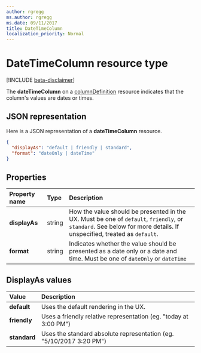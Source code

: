 ```yaml
---
author: rgregg
ms.author: rgregg
ms.date: 09/11/2017
title: DateTimeColumn
localization_priority: Normal
---
```

# DateTimeColumn resource type

[!INCLUDE [beta-disclaimer](../../includes/beta-disclaimer.md)]

The **dateTimeColumn** on a [columnDefinition](columndefinition.md) resource indicates that the column's values are dates or times.

## JSON representation

Here is a JSON representation of a **dateTimeColumn** resource.
<!-- { "blockType": "resource", "@odata.type": "microsoft.graph.dateTimeColumn" } -->

```json
{
  "displayAs": "default | friendly | standard",
  "format": "dateOnly | dateTime"
}
```

## Properties

| Property name      | Type               | Description
|:-------------------|:-------------------|:----------------------------------------------
| **displayAs**      | string             | How the value should be presented in the UX. Must be one of `default`, `friendly`, or `standard`. See below for more details. If unspecified, treated as `default`.
| **format**         | string             | Indicates whether the value should be presented as a date only or a date and time. Must be one of `dateOnly` or `dateTime`

## DisplayAs values

| Value        | Description
|:-------------|:--------------------------------------------------------------
| **default**  | Uses the default rendering in the UX.
| **friendly** | Uses a friendly relative representation (eg. "today at 3:00 PM")
| **standard** | Uses the standard absolute representation (eg. "5/10/2017 3:20 PM")


<!--
{
  "type": "#page.annotation",
  "description": "",
  "keywords": "",
  "section": "documentation",
  "tocPath": "Resources/DateTimeColumn",
  "suppressions": [
    "Error: /api-reference/beta/resources/datetimecolumn.md:\r\n      Exception processing links.\r\n    System.ArgumentException: Link Definition was null. Link text: !INCLUDE [beta-disclaimer](../../includes/beta-disclaimer.md)\r\n      at ApiDoctor.Validation.DocFile.get_LinkDestinations()\r\n      at ApiDoctor.Validation.DocSet.ValidateLinks(Boolean includeWarnings, String[] relativePathForFiles, IssueLogger issues, Boolean requireFilenameCaseMatch, Boolean printOrphanedFiles)"
  ]
}
-->
